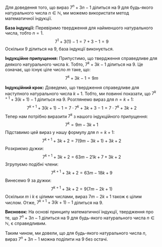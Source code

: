 Для доведення того, що вираз $7^n + 3n - 1$ ділиться на 9 для будь-якого натурального числа $n \in \mathbb{N}$, ми можемо використати метод математичної індукції.

**База індукції:** Перевіримо твердження для найменшого натурального числа, тобто $n = 1$.
$$7^1 + 3(1) - 1 = 7 + 3 - 1 = 9$$
Оскільки 9 ділиться на 9, база індукції виконується.

**Індукційне припущення:** Припустимо, що твердження справедливе для деякого натурального числа $k$. Тобто, $7^k + 3k - 1$ ділиться на 9. Це означає, що існує ціле число $m$ таке, що:
$$7^k + 3k - 1 = 9m$$

**Індукційний крок:** Доведемо, що твердження справедливе для наступного натурального числа $k+1$. Тобто, ми повинні показати, що $7^{k+1} + 3(k+1) - 1$ ділиться на 9.
Розглянемо вираз для $n = k+1$:
$$7^{k+1} + 3(k+1) - 1 = 7 \cdot 7^k + 3k + 3 - 1 = 7 \cdot 7^k + 3k + 2$$
Тепер нам потрібно виразити $7^k$ з нашого індукційного припущення:
$$7^k = 9m - 3k + 1$$
Підставимо цей вираз у нашу формулу для $n = k+1$:
$$7^{k+1} + 3k + 2 = 7(9m - 3k + 1) + 3k + 2$$
Розкриємо дужки:
$$7^{k+1} + 3k + 2 = 63m - 21k + 7 + 3k + 2$$
Згрупуємо подібні члени:
$$7^{k+1} + 3k + 2 = 63m - 18k + 9$$
Винесемо 9 за дужки:
$$7^{k+1} + 3k + 2 = 9(7m - 2k + 1)$$
Оскільки $m$ і $k$ є цілими числами, вираз $7m - 2k + 1$ також є цілим числом. Отже, $7^{k+1} + 3(k+1) - 1$ ділиться на 9.

**Висновок:** На основі принципу математичної індукції, твердження про те, що $7^n + 3n - 1$ ділиться на 9 для будь-якого натурального числа $n \in \mathbb{N}$, є справедливим.

Таким чином, ми довели, що для будь-якого натурального числа $n$, вираз $7^n + 3n - 1$ можна поділити на 9 без остачі.